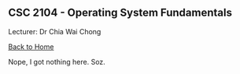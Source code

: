 ## CSC 2104 - Operating System Fundamentals

Lecturer: Dr Chia Wai Chong

[Back to Home](index.md)

Nope, I got nothing here. Soz.
